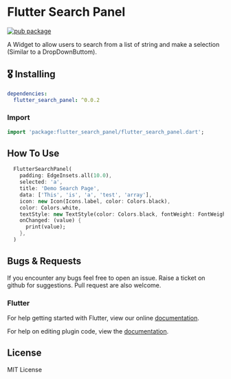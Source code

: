 # Flutter Search Panel

[![pub package](https://img.shields.io/badge/pub-0.0.2-orange.svg)](https://pub.dartlang.org/packages/flutter_search_panel)

A Widget to allow users to search from a list of string and make a selection (Similar to a DropDownButtom).

## 🎖 Installing

```yaml
dependencies:
  flutter_search_panel: ^0.0.2
```

### Import

```dart
import 'package:flutter_search_panel/flutter_search_panel.dart';
```

## How To Use

```dart
  FlutterSearchPanel(
    padding: EdgeInsets.all(10.0),
    selected: 'a',
    title: 'Demo Search Page',
    data: ['This', 'is', 'a', 'test', 'array'],
    icon: new Icon(Icons.label, color: Colors.black),
    color: Colors.white,
    textStyle: new TextStyle(color: Colors.black, fontWeight: FontWeight.bold, fontSize: 20.0, decorationStyle: TextDecorationStyle.dotted),
    onChanged: (value) {
      print(value);
    },
  )
```

## Bugs & Requests

If you encounter any bugs feel free to open an issue. Raise a ticket on github for suggestions. Pull request are also welcome.

### Flutter

For help getting started with Flutter, view our online
[documentation](https://flutter.io/).

For help on editing plugin code, view the [documentation](https://flutter.io/platform-plugins/#edit-code).

## License

MIT License

